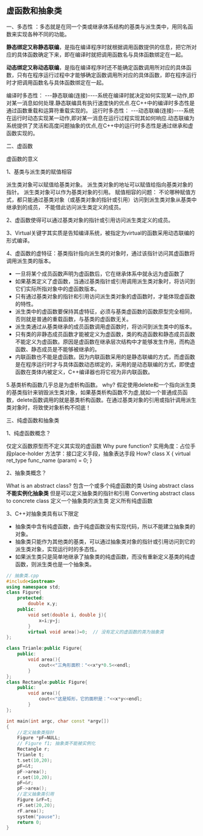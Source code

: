 ## 虚函数和抽象类

一、多态性 ：多态就是在同一个类或继承体系结构的基类与派生类中，用同名函数来实现各种不同的功能。

**静态绑定又称静态联编**，是指在编译程序时就根据调用函数提供的信息，把它所对应的具体函数确定下来，即在编译时就把调用函数名与具体函数绑定在一起。

**动态绑定又称动态联编**，是指在编译程序时还不能确定函数调用所对应的具体函数，只有在程序运行过程中才能够确定函数调用所对应的具体函数，即在程序运行时才把调用函数名与具体函数绑定在一起。

编译时多态性： ---静态联编(连接)----系统在编译时就决定如何实现某一动作,即对某一消息如何处理.静态联编具有执行速度快的优点.在C++中的编译时多态性是通过函数重载和运算符重载实现的。 运行时多态性： ---动态联编(连接)----系统在运行时动态实现某一动作,即对某一消息在运行过程实现其如何响应.动态联编为系统提供了灵活和高度问题抽象的优点,在C++中的运行时多态性是通过继承和虚函数实现的。

二、虚函数

虚函数的意义

1、基类与派生类的赋值相容

派生类对象可以赋值给基类对象。 派生类对象的地址可以赋值给指向基类对象的指针。 派生类对象可以作为基类对象的引用。 赋值相容的问题： 不论哪种赋值方式，都只能通过基类对象（或基类对象的指针或引用）访问到派生类对象从基类中继承到的成员， 不能借此访问派生类定义的成员。

2、虚函数使得可以通过基类对象的指针或引用访问派生类定义的成员。

3、Virtual关键字其实质是告知编译系统，被指定为virtual的函数采用动态联编的形式编译。

4、虚函数的虚特征：基类指针指向派生类的对象时，通过该指针访问其虚函数将调用派生类的版本。

- 一旦将某个成员函数声明为虚函数后，它在继承体系中就永远为虚函数了
- 如果基类定义了虚函数，当通过基类指针或引用调用派生类对象时，将访问到它们实际所指对象中的虚函数版本。
- 只有通过基类对象的指针和引用访问派生类对象的虚函数时，才能体现虚函数的特性。
- 派生类中的虚函数要保持其虚特征，必须与基类虚函数的函数原型完全相同，否则就是普通的重载函数，与基类的虚函数无关。
- 派生类通过从基类继承的成员函数调用虚函数时，将访问到派生类中的版本。
- 只有类的非静态成员函数才能被定义为虚函数，类的构造函数和静态成员函数不能定义为虚函数。原因是虚函数在继承层次结构中才能够发生作用，而构造函数、静态成员是不能够被继承的。
- 内联函数也不能是虚函数。因为内联函数采用的是静态联编的方式，而虚函数是在程序运行时才与具体函数动态绑定的，采用的是动态联编的方式，即使虚函数在类体内被定义，C++编译器也将它视为非内联函数。

5.基类析构函数几乎总是为虚析构函数。 why? 假定使用delete和一个指向派生类的基类指针来销毁派生类对象，如果基类析构函数不为虚,就如一个普通成员函数，delete函数调用的就是基类析构函数。在通过基类对象的引用或指针调用派生类对象时，将致使对象析构不彻底！

三、纯虚函数和抽象类

1、纯虚函数概念？

仅定义函数原型而不定义其实现的虚函数 Why pure function? 实用角度：占位手段place-holder 方法学：接口定义手段，抽象表达手段 How? class X { virtual ret_type func_name (param) = 0; } 

2、抽象类概念？

What is an abstract class? 包含一个或多个纯虚函数的类 Using abstract class **不能实例化抽象类** 但是可以定义抽象类的指针和引用 Converting abstract class to concrete class 定义一个抽象类的派生类 定义所有纯虚函数

3、C++对抽象类具有以下限定

- 抽象类中含有纯虚函数，由于纯虚函数没有实现代码，所以不能建立抽象类的对象。
- 抽象类只能作为其他类的基类，可以通过抽象类对象的指针或引用访问到它的派生类对象，实现运行时的多态性。
- 如果派生类只是简单地继承了抽象类的纯虚函数，而没有重新定义基类的纯虚函数，则派生类也是一个抽象类。



```C++
// 抽象类.cpp
#include<iostream>
using namespace std;
class Figure{
    protected:
        double x,y;
    public:
        void set(double i, double j){
            x=i;y=j;
        }
        virtual void area()=0;  // 没有定义的虚函数的类为抽象类
};

class Trianle:public Figure{
    public:
        void area(){
            cout<<"三角形面积："<<x*y*0.5<<endl;
        }
};
class Rectangle:public Figure{
    public:
        void area(){
            cout<<"这是矩形，它的面积是："<<x*y<<endl;
        }
};

int main(int argc, char const *argv[])
{
    //定义抽象类指针
    Figure *pF=NULL;
    // Figure f1; 抽象类不能被实例化
    Rectangle r;
    Trianle t;
    t.set(10,20);
    pF=&t;
    pF->area();
    r.set(10,20);
    pF=&r;
    pF->area();
    //定义抽象类引用
    Figure &rF=t;
    rF.set(20,20);
    rF.area();
    system("pause");
    return 0;
}
```

